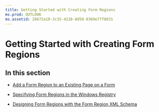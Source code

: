 ```yaml
---
title: Getting Started with Creating Form Regions
ms.prod: OUTLOOK
ms.assetid: 28672a10-3c15-4228-8d58-0369e77f8631
---
```



# Getting Started with Creating Form Regions

## In this section


-  [Add a Form Region to an Existing Page on a Form](add-a-form-region-to-an-existing-page-on-a-form.md)
    
-  [Specifying Form Regions in the Windows Registry](specifying-form-regions-in-the-windows-registry.md)
    
-  [Designing Form Regions with the Form Region XML Schema](designing-form-regions-with-the-form-region-xml-schema.md)
    

